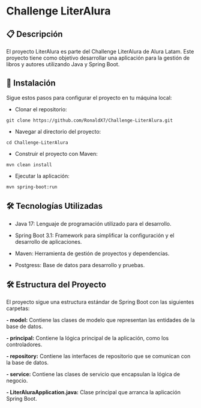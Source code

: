 <h1>Challenge LiterAlura</h1>
<h2>📋 Descripción</h2>
<p>El proyecto LiterAlura es parte del Challenge LiterAlura de Alura Latam. Este proyecto tiene como objetivo desarrollar una aplicación para la gestión de libros y autores utilizando Java y Spring Boot.</p>
<h2>🚀 Instalación</h2>
<p>Sigue estos pasos para configurar el proyecto en tu máquina local:</p>

- Clonar el repositorio:
  
```git clone https://github.com/RonaldX7/Challenge-LiterAlura.git```

- Navegar al directorio del proyecto:

```cd Challenge-LiterAlura```

- Construir el proyecto con Maven:

```mvn clean install```

- Ejecutar la aplicación:

```mvn spring-boot:run```

<h2>🛠️ Tecnologías Utilizadas</h2>

- Java 17: Lenguaje de programación utilizado para el desarrollo.

- Spring Boot 3.1: Framework para simplificar la configuración y el desarrollo de aplicaciones.

- Maven: Herramienta de gestión de proyectos y dependencias.

- Postgress: Base de datos para desarrollo y pruebas.

<h2>🛠️ Estructura del Proyecto</h2>
<p>El proyecto sigue una estructura estándar de Spring Boot con las siguientes carpetas:</p>

**- model:** Contiene las clases de modelo que representan las entidades de la base de datos.

**- principal:** Contiene la lógica principal de la aplicación, como los controladores.

**- repository:** Contiene las interfaces de repositorio que se comunican con la base de datos.

**- service:** Contiene las clases de servicio que encapsulan la lógica de negocio.

**- LiterAluraApplication.java:** Clase principal que arranca la aplicación Spring Boot.
